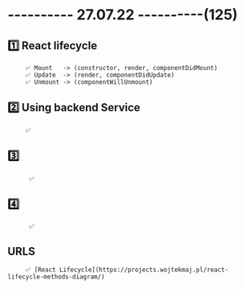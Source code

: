# ---------- 27.07.22 ----------(125)

## 1️⃣ React lifecycle

         ✅ Mount   -> (constructor, render, componentDidMount)
         ✅ Update  -> (render, componentDidUpdate)
         ✅ Unmount -> (componentWillUnmount)

## 2️⃣ Using backend Service

         ✅

## 3️⃣

          ✅

## 4️⃣

          ✅

## URLS

         ✅ [React Lifecycle](https://projects.wojtekmaj.pl/react-lifecycle-methods-diagram/)
